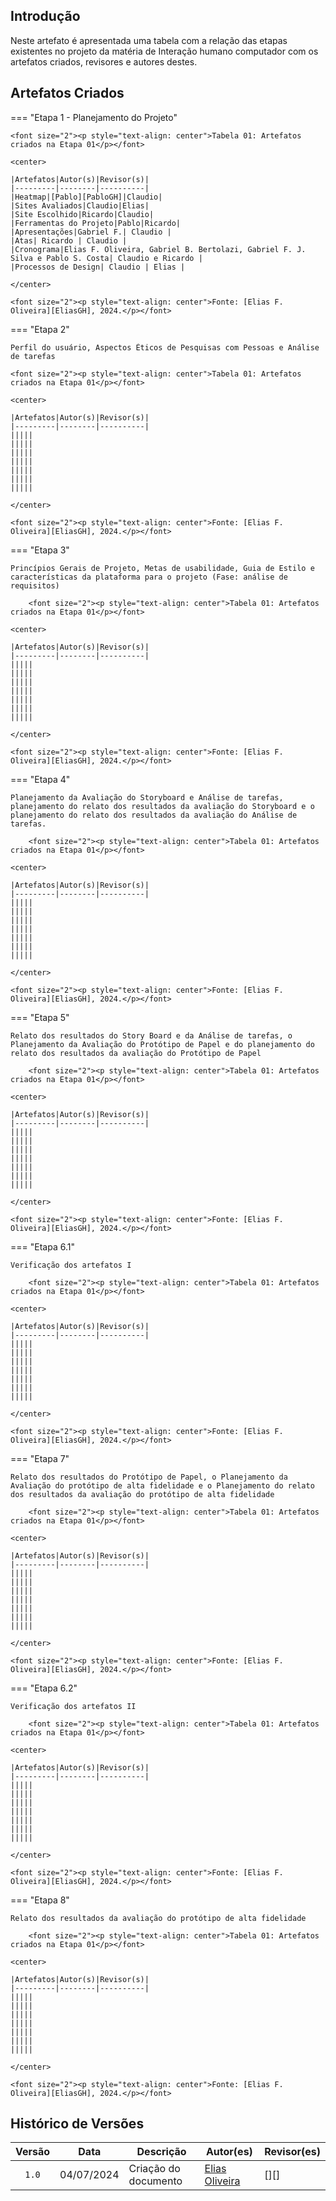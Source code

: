 ## Introdução

Neste artefato é apresentada uma tabela com a relação das etapas existentes no projeto da matéria de Interação humano computador com os artefatos criados, revisores e autores destes.

## Artefatos Criados

=== "Etapa 1 - Planejamento do Projeto"

    

    <font size="2"><p style="text-align: center">Tabela 01: Artefatos criados na Etapa 01</p></font>

    <center>

    |Artefatos|Autor(s)|Revisor(s)|
    |---------|--------|----------|
    |Heatmap|[Pablo][PabloGH]|Claudio|
    |Sites Avaliados|Claudio|Elias|
    |Site Escolhido|Ricardo|Claudio|
    |Ferramentas do Projeto|Pablo|Ricardo|
    |Apresentações|Gabriel F.| Claudio |
    |Atas| Ricardo | Claudio |
    |Cronograma|Elias F. Oliveira, Gabriel B. Bertolazi, Gabriel F. J. Silva e Pablo S. Costa| Claudio e Ricardo |
    |Processos de Design| Claudio | Elias |

    </center>

    <font size="2"><p style="text-align: center">Fonte: [Elias F. Oliveira][EliasGH], 2024.</p></font>

    
=== "Etapa 2"

    Perfil do usuário, Aspectos Éticos de Pesquisas com Pessoas e Análise de tarefas

    <font size="2"><p style="text-align: center">Tabela 01: Artefatos criados na Etapa 01</p></font>

    <center>

    |Artefatos|Autor(s)|Revisor(s)|
    |---------|--------|----------|
    |||||
    |||||
    |||||
    |||||
    |||||
    |||||
    |||||

    </center>

    <font size="2"><p style="text-align: center">Fonte: [Elias F. Oliveira][EliasGH], 2024.</p></font>


=== "Etapa 3"

    Princípios Gerais de Projeto, Metas de usabilidade, Guia de Estilo e características da plataforma para o projeto (Fase: análise de requisitos)

        <font size="2"><p style="text-align: center">Tabela 01: Artefatos criados na Etapa 01</p></font>

    <center>

    |Artefatos|Autor(s)|Revisor(s)|
    |---------|--------|----------|
    |||||
    |||||
    |||||
    |||||
    |||||
    |||||
    |||||

    </center>

    <font size="2"><p style="text-align: center">Fonte: [Elias F. Oliveira][EliasGH], 2024.</p></font>

=== "Etapa 4"

    Planejamento da Avaliação do Storyboard e Análise de tarefas, planejamento do relato dos resultados da avaliação do Storyboard e o planejamento do relato dos resultados da avaliação do Análise de tarefas.

        <font size="2"><p style="text-align: center">Tabela 01: Artefatos criados na Etapa 01</p></font>

    <center>

    |Artefatos|Autor(s)|Revisor(s)|
    |---------|--------|----------|
    |||||
    |||||
    |||||
    |||||
    |||||
    |||||
    |||||

    </center>

    <font size="2"><p style="text-align: center">Fonte: [Elias F. Oliveira][EliasGH], 2024.</p></font>

=== "Etapa 5"

    Relato dos resultados do Story Board e da Análise de tarefas, o Planejamento da Avaliação do Protótipo de Papel e do planejamento do relato dos resultados da avaliação do Protótipo de Papel

        <font size="2"><p style="text-align: center">Tabela 01: Artefatos criados na Etapa 01</p></font>

    <center>

    |Artefatos|Autor(s)|Revisor(s)|
    |---------|--------|----------|
    |||||
    |||||
    |||||
    |||||
    |||||
    |||||
    |||||

    </center>

    <font size="2"><p style="text-align: center">Fonte: [Elias F. Oliveira][EliasGH], 2024.</p></font>

=== "Etapa 6.1"

    Verificação dos artefatos I

        <font size="2"><p style="text-align: center">Tabela 01: Artefatos criados na Etapa 01</p></font>

    <center>

    |Artefatos|Autor(s)|Revisor(s)|
    |---------|--------|----------|
    |||||
    |||||
    |||||
    |||||
    |||||
    |||||
    |||||

    </center>

    <font size="2"><p style="text-align: center">Fonte: [Elias F. Oliveira][EliasGH], 2024.</p></font>

=== "Etapa 7"

    Relato dos resultados do Protótipo de Papel, o Planejamento da Avaliação do protótipo de alta fidelidade e o Planejamento do relato dos resultados da avaliação do protótipo de alta fidelidade

        <font size="2"><p style="text-align: center">Tabela 01: Artefatos criados na Etapa 01</p></font>

    <center>

    |Artefatos|Autor(s)|Revisor(s)|
    |---------|--------|----------|
    |||||
    |||||
    |||||
    |||||
    |||||
    |||||
    |||||

    </center>

    <font size="2"><p style="text-align: center">Fonte: [Elias F. Oliveira][EliasGH], 2024.</p></font>

=== "Etapa 6.2"

    Verificação dos artefatos II

        <font size="2"><p style="text-align: center">Tabela 01: Artefatos criados na Etapa 01</p></font>

    <center>

    |Artefatos|Autor(s)|Revisor(s)|
    |---------|--------|----------|
    |||||
    |||||
    |||||
    |||||
    |||||
    |||||
    |||||

    </center>

    <font size="2"><p style="text-align: center">Fonte: [Elias F. Oliveira][EliasGH], 2024.</p></font>

=== "Etapa 8"

    Relato dos resultados da avaliação do protótipo de alta fidelidade

        <font size="2"><p style="text-align: center">Tabela 01: Artefatos criados na Etapa 01</p></font>

    <center>

    |Artefatos|Autor(s)|Revisor(s)|
    |---------|--------|----------|
    |||||
    |||||
    |||||
    |||||
    |||||
    |||||
    |||||

    </center>

    <font size="2"><p style="text-align: center">Fonte: [Elias F. Oliveira][EliasGH], 2024.</p></font>

## Histórico de Versões

| Versão | Data | Descrição | Autor(es) | Revisor(es) |
| :----: | :--: | --------- | ----------- | ------ |
| `1.0`  | 04/07/2024 | Criação do documento |[Elias Oliveira][EliasGH] | [][] |

[ClaudioGH]: https://github.com/claudiohsc
[EliasGH]: https://github.com/EliasOliver21
[GabrielBGH]: https://github.com/Bertolazi
[GabrielFGH]: https://github.com/MMcLovin
[PabloGH]: https://github.com/pabloheika
[RicardoGH]: https://www.github.com/avmricardo

